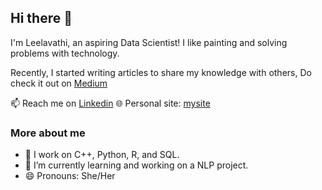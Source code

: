 ## Hi there 👋
I'm Leelavathi, an aspiring Data Scientist! I like painting and solving problems with technology.

Recently, I started writing articles to share my knowledge with others, Do check it out on [Medium](https://medium.com/@leelavathi_r) 

📫 Reach me on [Linkedin](https://www.linkedin.com/in/leelavathi-r/)
🌐 Personal site: [mysite](https://leelavathi-r.netlify.app)

### More about me
- 🌱 I work on C++, Python, R, and SQL.
- 🔭 I’m currently learning and working on a NLP project.
- 😄 Pronouns: She/Her
<!--
**Leelavathi-R/Leelavathi-R** is a ✨ _special_ ✨ repository because its `README.md` (this file) appears on your GitHub profile.

Here are some ideas to get you started:
- 👯 I’m looking to collaborate on ...
- 🤔 I’m looking for help with ...
- 💬 Ask me about ...
- ⚡ Fun fact: ...
-->
